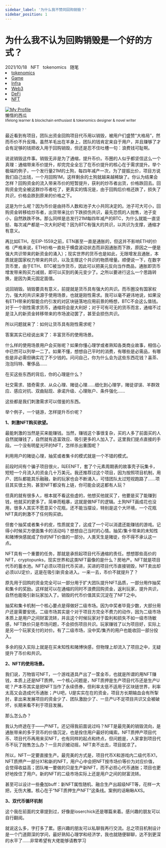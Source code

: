 ```yaml
---
sidebar_label: '为什么我不赞同回购销毁？'
sidebar_position: 1
---
```


# 为什么我不认为回购销毁是一个好的方式？

<nav class="navbar">
  <div class="navbar__inner">
    <div class="navbar__items">
      <span class="badge badge--info">2021/10/18</span>&nbsp;&nbsp;
      <span class="badge badge--primary">NFT</span>&nbsp;&nbsp;
      <span class="badge badge--secondary">tokenomics</span>&nbsp;&nbsp;
      <span class="badge badge--secondary">随笔</span>
    </div>
    <div class="navbar__items navbar__items--right">
      <li class="pills__item"><a href="/docs/Blockchain/Jokenomics/002">tokenomics</a></li>
      <li class="pills__item"><a href="/docs/Blockchain/Game/005">Game</a></li>
      <li class="pills__item"><a href="/docs/Blockchain/Infra/002">Infra</a></li>
      <li class="pills__item"><a href="/docs/Blockchain/Web3/005">Web3</a></li>
      <li class="pills__item"><a href="/docs/Blockchain/DeFi/010">DeFi</a></li>
      <li class="pills__item pills__item--active"><a href="/docs/Blockchain/NFT/003">NFT</a></li>
    </div>
  </div>
</nav><br />

<div class="avatar">
  <a
    class="avatar__photo-link avatar__photo avatar__photo--lg"
    href="https://twitter.com/jokenomicser">
    <img
      alt="My Profile"
      src="https://avatars.githubusercontent.com/u/114914856?v=4?s=400" />
  </a>
  <div class="avatar__intro">
    <div class="avatar__name">懒惰的西瓜</div>
    <small class="avatar__subtitle">
      lifelong learner & blockchain enthusiast & tokenomics designer & novel writer
    </small>
  </div>
</div><br />

最近看到有项目，团队出资金回购项目代币用以销毁，被用户们盛赞“大格局”，然而币价不升反降。虽然羊毛出在羊身上，团队的钱肯定来自于用户，并且赚够了才会有足够的钱把收入用于回购销毁，但还是忍不住吐槽一句：浪费钱可耻啊。

说说销毁这件事。销毁无非是为了通缩，提升币价。币圈的人似乎都坚信这么一个真理：通缩带来币价提升，却完完全全忘了在币价提升的核心在于需求提升。举个极端的例子，一个发行量21M的土狗，每四年减产一次，为了提振比价，项目方说我们自己出钱，一个月回购1M，这样剩余的土狗就越来越稀缺了。你认为结果会怎样？回购资金的流入带来币价的短暂提升，获利的炒币者出货，价格跌回去。回购资金完全被这群炒币者吃了，更真实的情况是，由于回购后价格还跌了，损失了共识，价格会跌到原来的价格之下。

这是为什么呢？因为币价是由持币人数和池子大小共同决定的。池子可大可小，回购资金转移给炒币者，出货带来比价下跌损伤共识，最先恐慌的人抛售，池子变小，自然跌跌不休。那么同样是总发行21M每四年减产的BTC，为什么就能一直坚挺、每次减产都是一次大利好呢？因为BTC有强大的共识，以共识为支撑，通缩才有意义。

再比如ETH，在EIP-1559之前，ETN甚至一直是通胀的，但这并不影响ETH的价格（严格来说，ETH价格一直处于横盘波动状态而非因通胀而下跌，原因之一便是强大共识带来的新资金的涌入）；现实世界的货币也是如此，无限增发且通胀，本质就是国家权力带来的共识，以及支撑这个共识的物质增量。顺便说一下，在数字货币里，由于ETH、BTC被当作货币，因此可以把美元反向当作商品，通胀即货币增发带来购买力减弱，即可以买到的美元变少了。之所以要进行这么一个思路转换，是因为美元固定面值。

说回销毁。销毁要具有意义，前提就是货币具有强大的共识。而币圈没有国家权力，强大的共识来源于使用场景，也就是刚性需求。我可以毫不避讳地说，如果没有ETH带来的智能合约引发的对区块链落地应用前景的畅想，BTC不会这么值钱。对于一个刚性需求货币，通缩将会是大利好；对于可有可无的货币而言，通缩不过是注入的新资金转移带来的市场波动罢了，甚至会损伤共识。

所以问题就来了：如何让货币具有刚性需求呢？

答案其实已经说出来了：丰富货币的使用场景。

什么样的使用场景用户会买账呢？如果你懂心理学或者熟知各类商业故事，相信心中已然可以列举一二了。如果不懂，想想自己平时的消费，有哪些是必需品，有哪些是非必需但确实花了不少钱的。问问自己，你为什么会为这些东西花钱？喜茶、泡泡玛特、奢侈品……

在买这些东西的背后，你的心理是什么？

社交需求、猎奇需求、从众心理、赌徒心理……细化到心理学，赌徒谬误、羊群效应、感应对抗、双曲贴现、承诺升级、心理账户、条件强化……

这些都是我们刺激需求可以借鉴的东西。

举个例子，一个链游，怎样提升币价呢？

**1、刺激NFT购买欲望。**

最能刺激的当然是买来能赚钱。当然，赚钱这个事很复杂，买的人多了前面买的人自然就赚钱了，自然就有造富效应、吸引更多的人加入了。这里我们提点直接的手段。一个没有明星光环的NFT，怎样杀出重围呢？

利用用户的赌徒心理，抽奖或者集卡的模式就是一个不错的模式。

前段时间有个骗子项目很火，叫EENFT，套了个元素周期表的故事壳子玩集卡，短短一个月流入的资金几十万美元。我还推荐过这个项目，因为按照项目机制，用户、团队都能其乐融融，新的玩家也会不断涌入，可惜团队太过短视跑路了……项目其实很土狗，甚至NFT都没有上链，你可能会说这都有人玩？

但真的就有很多人，根本就不看这些虚的，他想买他就买了，他要是买了能赚到钱，他就买的更多了。简单而粗暴，这就是做NFT的逻辑。土狗NFT画成花也没用，很多人其实不愿意买个花瓶，还不能当摆设，特别是这个大环境，一个花瓶NFT真的刺激不了任何购买欲。

但套个抽奖或者集卡的皮，性质就变了，这成了一个可以消遣还能赚钱的游戏。记得小时候买方便面集卡的活动吗？想想自己当时的心情。抽奖/集卡带来的未知性和赌博快感就成了你的NFT价值的一部分。人类天生是赌徒，你不得不承认这一点。

NFT具有一个重要的任务，那就是承担起项目代币通缩的责任。想想那些高价的NFT，cryptopunks，现实世界和这类NFT最像的是什么？房地产。NFT就是项目代币的蓄水池。NFT必须以项目代币买进，买进的项目代币直接销毁，NFT卖出却必须以U定价，这是在吸引新资金进入。一来一去，币价不就提升了？

原先用于回购的资金完全可以一部分用于扩大团队提升NFT品质，一部分用作抽奖和集卡的奖励。这样就可以在通缩的同时不浪费回购资金，返利玩家，提升共识，自然也能吸引新玩家加入了。销毁的代币价值其实沉淀在了NFT之中。

抽奖和集卡机制一个核心要点是得做好二级市场。因为中奖者毕竟少数，大部分用户还是需要安抚。二级市场其实是个对于项目方完全不费力的动作，因为二级市场本质上是用户之间财富流转，并且这个时候玩家对于盈利和损失不如一级市场敏感，NFT跌价只是市场问题，不会损伤项目共识。玩家赚钱了以为项目好，实际上是另一个玩家支付的对价。有了二级市场，没中奖/集齐的用户也能收回一部分投入。

多余的投入实际上就是在买未知性和赌博快感，但物理上却流入了项目之中，无疑提升了币价和共识。

**2、NFT的使用场景。**

我们说，万物皆可NFT，一个游戏道具产出了一筐金币，也就是所谓的用NFT赚钱，本质上还是NFT质押。一个核心问题是，NFT质押是生产项目代币还是生产U呢？产本币其实是把NFT当作了永续债券，但利率太低不适用于区块链世界，利率太高又会造成代币通胀；产U吧，U是实实在在的资金，项目方长期输血会有所掣肘，拿出来发展项目的资金少了、团队激励少了、一旦产U不足项目共识又会被破坏，长期来看不利于项目发展。

那么怎么办？

我认为终途在于——产NFT。还记得我前面说过吗？NFT是最完美的销毁流向，是通胀带来的多于货币的价值沉淀，也是拴住用户最好的绳索。NFT质押产项目代币、项目代币再用来买NFT，也有同样的起点和终点，但问题是，人家拿到项目代币不玩了抛售怎么办？一旦共识被动摇，NFT卖不出去，项目就凉了。

所以，NFT一定要直接生产。最完美的方式是，项目代币X和游戏内二级代币X1，NFT质押产一部分X1和新的NFT，用户心中会把NFT按市场价等价为对应价值，会觉得收益高；团队唯一要做的只是生产新NFT，而不必担心代币通胀；项目也更好地拴住了用户。新的NFT的二级市场实际上还是用户之间的财富流转。

甚至可以设计一些叠加buff：新NFT属性随机、融合生产出超级NFT等，花样一大把，无伤大雅。核心在于“NFT质押生产NFT”这条线。案例的话瞅瞅AXS。

**3、双代币循环机制**

这个我在前面的文章提到过，好像是loserchick还是哪篇来着。感兴趣的朋友可以自行翻阅。

就说这么多，字打多了累。感兴趣的朋友可以私聊我再行交流。总之项目机制设计是一个门道颇深的学问，最好熟知心理学和经济学，我也就随便聊聊，达不到更深的水平了……非常希望有大佬能够请教学习